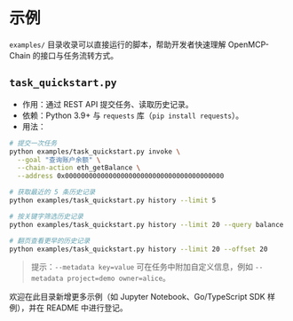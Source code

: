 # 示例

`examples/` 目录收录可以直接运行的脚本，帮助开发者快速理解 OpenMCP-Chain 的接口与任务流转方式。

## `task_quickstart.py`

- 作用：通过 REST API 提交任务、读取历史记录。
- 依赖：Python 3.9+ 与 `requests` 库（`pip install requests`）。
- 用法：

```bash
# 提交一次任务
python examples/task_quickstart.py invoke \
  --goal "查询账户余额" \
  --chain-action eth_getBalance \
  --address 0x0000000000000000000000000000000000000000

# 获取最近的 5 条历史记录
python examples/task_quickstart.py history --limit 5

# 按关键字筛选历史记录
python examples/task_quickstart.py history --limit 20 --query balance

# 翻页查看更早的历史记录
python examples/task_quickstart.py history --limit 20 --offset 20
```

> 提示：`--metadata key=value` 可在任务中附加自定义信息，例如 `--metadata project=demo owner=alice`。

欢迎在此目录新增更多示例（如 Jupyter Notebook、Go/TypeScript SDK 样例），并在 README 中进行登记。
